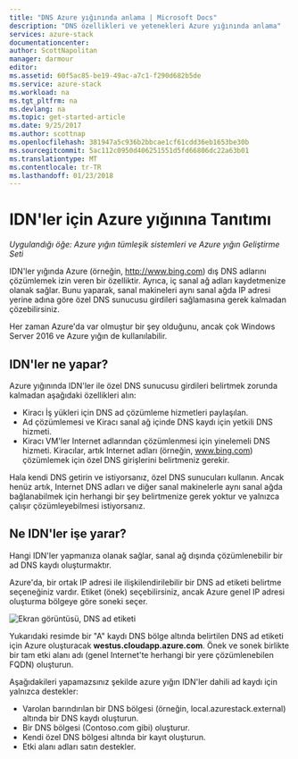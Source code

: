 ```yaml
---
title: "DNS Azure yığınında anlama | Microsoft Docs"
description: "DNS özellikleri ve yetenekleri Azure yığınında anlama"
services: azure-stack
documentationcenter: 
author: ScottNapolitan
manager: darmour
editor: 
ms.assetid: 60f5ac85-be19-49ac-a7c1-f290d682b5de
ms.service: azure-stack
ms.workload: na
ms.tgt_pltfrm: na
ms.devlang: na
ms.topic: get-started-article
ms.date: 9/25/2017
ms.author: scottnap
ms.openlocfilehash: 381947a5c936b2bbcae1cf61cdd36eb1653be30b
ms.sourcegitcommit: 5ac112c0950d406251551d5fd66806dc22a63b01
ms.translationtype: MT
ms.contentlocale: tr-TR
ms.lasthandoff: 01/23/2018
---
```

# <a name="introducing-idns-for-azure-stack"></a>IDN'ler için Azure yığınına Tanıtımı

*Uygulandığı öğe: Azure yığın tümleşik sistemleri ve Azure yığın Geliştirme Seti*

IDN'ler yığında Azure (örneğin, http://www.bing.com) dış DNS adlarını çözümlemek izin veren bir özelliktir.
Ayrıca, iç sanal ağ adları kaydetmenize olanak sağlar. Bunu yaparak, sanal makineleri aynı sanal ağda IP adresi yerine adına göre özel DNS sunucusu girdileri sağlamasına gerek kalmadan çözebilirsiniz.

Her zaman Azure'da var olmuştur bir şey olduğunu, ancak çok Windows Server 2016 ve Azure yığın de kullanılabilir.

## <a name="what-does-idns-do"></a>IDN'ler ne yapar?
Azure yığınında IDN'ler ile özel DNS sunucusu girdileri belirtmek zorunda kalmadan aşağıdaki özellikleri alın:

* Kiracı İş yükleri için DNS ad çözümleme hizmetleri paylaşılan.
* Ad çözümlemesi ve Kiracı sanal ağ içinde DNS kaydı için yetkili DNS hizmeti.
* Kiracı VM'ler Internet adlarından çözümlenmesi için yinelemeli DNS hizmeti. Kiracılar, artık Internet adları (örneğin, www.bing.com) çözümlemek için özel DNS girişlerini belirtmeniz gerekir.

Hala kendi DNS getirin ve istiyorsanız, özel DNS sunucuları kullanın. Ancak henüz artık, Internet DNS adları ve diğer sanal makinelerle aynı sanal ağda bağlanabilmek için herhangi bir şey belirtmenize gerek yoktur ve yalnızca çalışır çözümleyebilmesi istiyorsanız.

## <a name="what-does-idns-not-do"></a>Ne IDN'ler işe yarar?
Hangi IDN'ler yapmanıza olanak sağlar, sanal ağ dışında çözümlenebilir bir ad DNS kaydı oluşturmaktır.

Azure'da, bir ortak IP adresi ile ilişkilendirilebilir bir DNS ad etiketi belirtme seçeneğiniz vardır. Etiket (önek) seçebilirsiniz, ancak Azure genel IP adresi oluşturma bölgeye göre soneki seçer.

![Ekran görüntüsü, DNS ad etiketi](media/azure-stack-understanding-dns-in-tp2/image3.png)

Yukarıdaki resimde bir "A" kaydı DNS bölge altında belirtilen DNS ad etiketi için Azure oluşturacak **westus.cloudapp.azure.com**. Önek ve sonek birlikte bir tam etki alanı adı (genel Internet'te herhangi bir yere çözümlenebilen FQDN) oluşturun.

Aşağıdakileri yapamazsınız şekilde azure yığın IDN'ler dahili ad kaydı için yalnızca destekler:

* Varolan barındırılan bir DNS bölgesi (örneğin, local.azurestack.external) altında bir DNS kaydı oluşturun.
* Bir DNS bölgesi (Contoso.com gibi) oluşturur.
* Kendi özel DNS bölgesi altında bir kayıt oluşturun.
* Etki alanı adları satın destekler.

